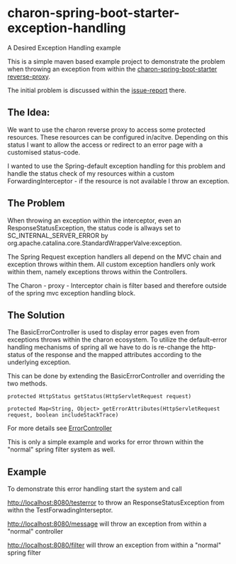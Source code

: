 # charon-spring-boot-starter-exception-handling
A Desired Exception Handling example

This is a simple maven based  example project to demonstrate the problem when throwing an exception from
within the [charon-spring-boot-starter reverse-proxy](https://github.com/mkopylec/charon-spring-boot-starter/).

The initial problem is discussed within the [issue-report](https://github.com/mkopylec/charon-spring-boot-starter/issues/97) there.

## The Idea:

We want to use the charon reverse proxy to access some protected resources. These resources can be configured in/acitve. 
Depending on this status I want to allow the access or redirect to an error page with a customised status-code. 

I wanted to use the Spring-default exception handling for this problem and handle the status check of my resources 
within a custom ForwardingInterceptor - if the resource is not available I throw an exception.

## The Problem

When throwing an exception within the interceptor, even an ResponseStatusException, 
the status code is allways set to SC_INTERNAL_SERVER_ERROR by org.apache.catalina.core.StandardWrapperValve:exception.

The Spring Request exception handlers all depend on the MVC chain and exception throws within them. 
All custom exception handlers only work within them, namely exceptions throws within the Controllers.

The Charon - proxy - Interceptor chain is filter based and therefore outside of the spring mvc exception handling block.

## The Solution

The BasicErrorController is used to display error pages even from exceptions throws within the charon ecosystem. 
To utilize the default-error handling mechanisms of spring all we have to do is re-change the http-status of the 
response and the mapped attributes according to the underlying exception.

This can be done by extending the BasicErrorController and overriding the two methods. 

    protected HttpStatus getStatus(HttpServletRequest request)
    
    protected Map<String, Object> getErrorAttributes(HttpServletRequest request, boolean includeStackTrace)
    
  
For more details see  [ErrorController](./src/main/java/com/example/controller/ErrorController.java)

This is only a simple example and works for error thrown within the "normal" spring filter system as well.

## Example

To demonstrate this error handling start the system and call

<http://localhost:8080/testerror> to throw an ResponseStatusException from withn the TestForwadingInterseptor.

<http://localhost:8080/message> will throw an exception from within a "normal" controller

<http://localhost:8080/filter> will throw an exception from within a "normal" spring filter


